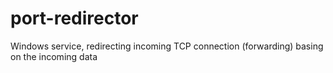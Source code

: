 port-redirector
===============

Windows service, redirecting incoming TCP connection (forwarding) basing on the incoming data
